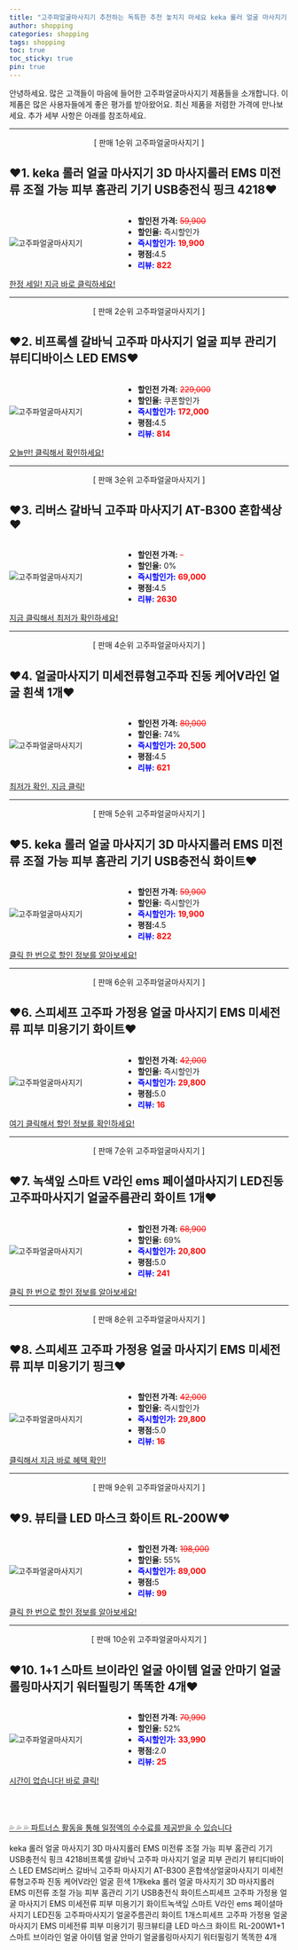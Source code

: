 ```yaml
---
title: "고주파얼굴마사지기 추천하는 독특한 추천 놓치지 마세요 keka 롤러 얼굴 마사지기 3D"
author: shopping
categories: shopping
tags: shopping
toc: true
toc_sticky: true
pin: true
---
```

안녕하세요. 많은 고객들이 마음에 들어한 고주파얼굴마사지기 제품들을 소개합니다. 이 제품은 많은 사용자들에게 좋은 평가를 받아왔어요. 최신 제품을 저렴한 가격에 만나보세요. 추가 세부 사항은 아래를 참조하세요.

---
<p class="toplist" style="margin: 0 auto; display: block; width: fit-content;">[ 판매 1순위 고주파얼굴마사지기 ]</p>

<h2><strong>❤️1. keka 롤러 얼굴 마사지기 3D 마사지롤러 EMS 미전류 조절 가능 피부 홈관리 기기 USB충전식 핑크 4218❤️</strong></h2>

<div style="display: flex; align-items: center;">
    <div style="flex: 0.4;">
        <img src="https://thumbnail8.coupangcdn.com/thumbnails/remote/230x230ex/image/vendor_inventory/d5fc/43aaed1d07e40637bf491314b48b05594c7a68e5c5150f392dbdef94fd91.jpg" alt="고주파얼굴마사지기" style="max-width: 100%;">
    </div>
    <div style="flex: 0.6; margin-left: 10px;">
        <ul>
            <li><strong>할인전 가격:</strong> <del style="color: red;">59,900</del></li>
            <li><strong>할인율:</strong> 즉시할인가</li>
            <li><span style='color:blue'><strong>즉시할인가:</strong></span> <span style='color:red'><strong>19,900</strong></span></li>
            <li><strong>평점:</strong>4.5</li>
            <li><span style='color:blue'><strong>리뷰:</strong></span> <span style='color:red'><strong>822</strong></span></li>
        </ul>
    </div>
</div>
<div class="center">
    <a href="https://William4Davisa.github.io?lptag=AF9450613&subid=githubio&pageKey=6628910577&traceid=V0-153&itemId=15104743419&vendorItemId=82950083027" class="myButton">
        한정 세일! 지금 바로 클릭하세요!
    </a>
</div>


---
<p class="toplist" style="margin: 0 auto; display: block; width: fit-content;">[ 판매 2순위 고주파얼굴마사지기 ]</p>

<h2><strong>❤️2. 비프록셀 갈바닉 고주파 마사지기 얼굴 피부 관리기 뷰티디바이스 LED EMS❤️</strong></h2>

<div style="display: flex; align-items: center;">
    <div style="flex: 0.4;">
        <img src="https://thumbnail6.coupangcdn.com/thumbnails/remote/230x230ex/image/vendor_inventory/b143/94fc9fae4cb98caf6396bb6602c59c7ff143767a43c662255fc8970203af.jpg" alt="고주파얼굴마사지기" style="max-width: 100%;">
    </div>
    <div style="flex: 0.6; margin-left: 10px;">
        <ul>
            <li><strong>할인전 가격:</strong> <del style="color: red;">229,000</del></li>
            <li><strong>할인율:</strong> 쿠폰할인가</li>
            <li><span style='color:blue'><strong>즉시할인가:</strong></span> <span style='color:red'><strong>172,000</strong></span></li>
            <li><strong>평점:</strong>4.5</li>
            <li><span style='color:blue'><strong>리뷰:</strong></span> <span style='color:red'><strong>814</strong></span></li>
        </ul>
    </div>
</div>
<div class="center">
    <a href="https://William4Davisa.github.io?lptag=AF9450613&subid=githubio&pageKey=7679447614&traceid=V0-153&itemId=20507788430&vendorItemId=87585687375" class="myButton">
        오늘만! 클릭해서 확인하세요!
    </a>
</div>


---
<p class="toplist" style="margin: 0 auto; display: block; width: fit-content;">[ 판매 3순위 고주파얼굴마사지기 ]</p>

<h2><strong>❤️3. 리버스 갈바닉 고주파 마사지기 AT-B300 혼합색상❤️</strong></h2>

<div style="display: flex; align-items: center;">
    <div style="flex: 0.4;">
        <img src="https://thumbnail8.coupangcdn.com/thumbnails/remote/230x230ex/image/retail/images/5415648983407085-0ef5f3d6-2603-41ec-8931-acc900c97af7.jpg" alt="고주파얼굴마사지기" style="max-width: 100%;">
    </div>
    <div style="flex: 0.6; margin-left: 10px;">
        <ul>
            <li><strong>할인전 가격:</strong> <del style="color: red;">-</del></li>
            <li><strong>할인율:</strong> 0%</li>
            <li><span style='color:blue'><strong>즉시할인가:</strong></span> <span style='color:red'><strong>69,000</strong></span></li>
            <li><strong>평점:</strong>4.5</li>
            <li><span style='color:blue'><strong>리뷰:</strong></span> <span style='color:red'><strong>2630</strong></span></li>
        </ul>
    </div>
</div>
<div class="center">
    <a href="https://William4Davisa.github.io?lptag=AF9450613&subid=githubio&pageKey=5069766365&traceid=V0-153&itemId=6858760931&vendorItemId=74151476806" class="myButton">
        지금 클릭해서 최저가 확인하세요!
    </a>
</div>


---
<p class="toplist" style="margin: 0 auto; display: block; width: fit-content;">[ 판매 4순위 고주파얼굴마사지기 ]</p>

<h2><strong>❤️4. 얼굴마사지기 미세전류형고주파 진동 케어V라인 얼굴 흰색 1개❤️</strong></h2>

<div style="display: flex; align-items: center;">
    <div style="flex: 0.4;">
        <img src="https://thumbnail7.coupangcdn.com/thumbnails/remote/230x230ex/image/vendor_inventory/12c2/76ef116c6d630f42f7c53f491f3572b8317cfdce39b248f9b2d82e5e9b51.jpg" alt="고주파얼굴마사지기" style="max-width: 100%;">
    </div>
    <div style="flex: 0.6; margin-left: 10px;">
        <ul>
            <li><strong>할인전 가격:</strong> <del style="color: red;">80,000</del></li>
            <li><strong>할인율:</strong> 74%</li>
            <li><span style='color:blue'><strong>즉시할인가:</strong></span> <span style='color:red'><strong>20,500</strong></span></li>
            <li><strong>평점:</strong>4.5</li>
            <li><span style='color:blue'><strong>리뷰:</strong></span> <span style='color:red'><strong>621</strong></span></li>
        </ul>
    </div>
</div>
<div class="center">
    <a href="https://William4Davisa.github.io?lptag=AF9450613&subid=githubio&pageKey=7357956101&traceid=V0-153&itemId=18972384947&vendorItemId=87351675562" class="myButton">
        최저가 확인, 지금 클릭!
    </a>
</div>


---
<p class="toplist" style="margin: 0 auto; display: block; width: fit-content;">[ 판매 5순위 고주파얼굴마사지기 ]</p>

<h2><strong>❤️5. keka 롤러 얼굴 마사지기 3D 마사지롤러 EMS 미전류 조절 가능 피부 홈관리 기기 USB충전식 화이트❤️</strong></h2>

<div style="display: flex; align-items: center;">
    <div style="flex: 0.4;">
        <img src="https://thumbnail8.coupangcdn.com/thumbnails/remote/230x230ex/image/vendor_inventory/2781/e4b30b13e2bc6f71e3ea2075497cb4c3d10a428171be27ad773e76c95de3.jpg" alt="고주파얼굴마사지기" style="max-width: 100%;">
    </div>
    <div style="flex: 0.6; margin-left: 10px;">
        <ul>
            <li><strong>할인전 가격:</strong> <del style="color: red;">59,900</del></li>
            <li><strong>할인율:</strong> 즉시할인가</li>
            <li><span style='color:blue'><strong>즉시할인가:</strong></span> <span style='color:red'><strong>19,900</strong></span></li>
            <li><strong>평점:</strong>4.5</li>
            <li><span style='color:blue'><strong>리뷰:</strong></span> <span style='color:red'><strong>822</strong></span></li>
        </ul>
    </div>
</div>
<div class="center">
    <a href="https://William4Davisa.github.io?lptag=AF9450613&subid=githubio&pageKey=6628910577&traceid=V0-153&itemId=15104743422&vendorItemId=82950083040" class="myButton">
        클릭 한 번으로 할인 정보를 알아보세요!
    </a>
</div>


---
<p class="toplist" style="margin: 0 auto; display: block; width: fit-content;">[ 판매 6순위 고주파얼굴마사지기 ]</p>

<h2><strong>❤️6. 스피세프 고주파 가정용 얼굴 마사지기 EMS 미세전류 피부 미용기기 화이트❤️</strong></h2>

<div style="display: flex; align-items: center;">
    <div style="flex: 0.4;">
        <img src="https://thumbnail9.coupangcdn.com/thumbnails/remote/230x230ex/image/vendor_inventory/9d98/46f98075911f0b117819574068ce37b96f1c025dadff1dd2745a4d4b4220.jpg" alt="고주파얼굴마사지기" style="max-width: 100%;">
    </div>
    <div style="flex: 0.6; margin-left: 10px;">
        <ul>
            <li><strong>할인전 가격:</strong> <del style="color: red;">42,000</del></li>
            <li><strong>할인율:</strong> 즉시할인가</li>
            <li><span style='color:blue'><strong>즉시할인가:</strong></span> <span style='color:red'><strong>29,800</strong></span></li>
            <li><strong>평점:</strong>5.0</li>
            <li><span style='color:blue'><strong>리뷰:</strong></span> <span style='color:red'><strong>16</strong></span></li>
        </ul>
    </div>
</div>
<div class="center">
    <a href="https://William4Davisa.github.io?lptag=AF9450613&subid=githubio&pageKey=8232379993&traceid=V0-153&itemId=23695251096&vendorItemId=90720362112" class="myButton">
        여기 클릭해서 할인 정보를 확인하세요!
    </a>
</div>


---
<p class="toplist" style="margin: 0 auto; display: block; width: fit-content;">[ 판매 7순위 고주파얼굴마사지기 ]</p>

<h2><strong>❤️7. 녹색잎 스마트 V라인 ems 페이셜마사지기 LED진동 고주파마사지기 얼굴주름관리 화이트 1개❤️</strong></h2>

<div style="display: flex; align-items: center;">
    <div style="flex: 0.4;">
        <img src="https://thumbnail10.coupangcdn.com/thumbnails/remote/230x230ex/image/vendor_inventory/dd70/1faac120c5e2aff90bf76626509cbc24660472abf5eef5a58aaa406000f2.jpeg" alt="고주파얼굴마사지기" style="max-width: 100%;">
    </div>
    <div style="flex: 0.6; margin-left: 10px;">
        <ul>
            <li><strong>할인전 가격:</strong> <del style="color: red;">68,900</del></li>
            <li><strong>할인율:</strong> 69%</li>
            <li><span style='color:blue'><strong>즉시할인가:</strong></span> <span style='color:red'><strong>20,800</strong></span></li>
            <li><strong>평점:</strong>5.0</li>
            <li><span style='color:blue'><strong>리뷰:</strong></span> <span style='color:red'><strong>241</strong></span></li>
        </ul>
    </div>
</div>
<div class="center">
    <a href="https://William4Davisa.github.io?lptag=AF9450613&subid=githubio&pageKey=7525001962&traceid=V0-153&itemId=23110573623&vendorItemId=90653770669" class="myButton">
        클릭 한 번으로 할인 정보를 알아보세요!
    </a>
</div>


---
<p class="toplist" style="margin: 0 auto; display: block; width: fit-content;">[ 판매 8순위 고주파얼굴마사지기 ]</p>

<h2><strong>❤️8. 스피세프 고주파 가정용 얼굴 마사지기 EMS 미세전류 피부 미용기기 핑크❤️</strong></h2>

<div style="display: flex; align-items: center;">
    <div style="flex: 0.4;">
        <img src="https://thumbnail7.coupangcdn.com/thumbnails/remote/230x230ex/image/vendor_inventory/a284/a01ca7dff99e3cfc277c9064108c973616605bc3db902516e1a0045f40da.jpg" alt="고주파얼굴마사지기" style="max-width: 100%;">
    </div>
    <div style="flex: 0.6; margin-left: 10px;">
        <ul>
            <li><strong>할인전 가격:</strong> <del style="color: red;">42,000</del></li>
            <li><strong>할인율:</strong> 즉시할인가</li>
            <li><span style='color:blue'><strong>즉시할인가:</strong></span> <span style='color:red'><strong>29,800</strong></span></li>
            <li><strong>평점:</strong>5.0</li>
            <li><span style='color:blue'><strong>리뷰:</strong></span> <span style='color:red'><strong>16</strong></span></li>
        </ul>
    </div>
</div>
<div class="center">
    <a href="https://William4Davisa.github.io?lptag=AF9450613&subid=githubio&pageKey=8232379993&traceid=V0-153&itemId=23695251100&vendorItemId=90720362122" class="myButton">
        클릭해서 지금 바로 혜택 확인!
    </a>
</div>


---
<p class="toplist" style="margin: 0 auto; display: block; width: fit-content;">[ 판매 9순위 고주파얼굴마사지기 ]</p>

<h2><strong>❤️9. 뷰티클 LED 마스크 화이트 RL-200W❤️</strong></h2>

<div style="display: flex; align-items: center;">
    <div style="flex: 0.4;">
        <img src="https://thumbnail8.coupangcdn.com/thumbnails/remote/230x230ex/image/vendor_inventory/4b5c/c75080609145e90be6050039f8999ef04c010cbbf24b1f303144b30cfb44.jpg" alt="고주파얼굴마사지기" style="max-width: 100%;">
    </div>
    <div style="flex: 0.6; margin-left: 10px;">
        <ul>
            <li><strong>할인전 가격:</strong> <del style="color: red;">198,000</del></li>
            <li><strong>할인율:</strong> 55%</li>
            <li><span style='color:blue'><strong>즉시할인가:</strong></span> <span style='color:red'><strong>89,000</strong></span></li>
            <li><strong>평점:</strong>5</li>
            <li><span style='color:blue'><strong>리뷰:</strong></span> <span style='color:red'><strong>99</strong></span></li>
        </ul>
    </div>
</div>
<div class="center">
    <a href="https://William4Davisa.github.io?lptag=AF9450613&subid=githubio&pageKey=7665254253&traceid=V0-153&itemId=20432225565&vendorItemId=87513576935" class="myButton">
        클릭 한 번으로 할인 정보를 알아보세요!
    </a>
</div>


---
<p class="toplist" style="margin: 0 auto; display: block; width: fit-content;">[ 판매 10순위 고주파얼굴마사지기 ]</p>

<h2><strong>❤️10. 1+1 스마트 브이라인 얼굴 아이템 얼굴 안마기 얼굴롤링마사지기 워터필링기 똑똑한 4개❤️</strong></h2>

<div style="display: flex; align-items: center;">
    <div style="flex: 0.4;">
        <img src="https://thumbnail8.coupangcdn.com/thumbnails/remote/230x230ex/image/vendor_inventory/0fec/2fc378121e07e84d8f1447e6f3b03686a0c8ea94b4479a4d0d9eb9ee9904.jpg" alt="고주파얼굴마사지기" style="max-width: 100%;">
    </div>
    <div style="flex: 0.6; margin-left: 10px;">
        <ul>
            <li><strong>할인전 가격:</strong> <del style="color: red;">70,990</del></li>
            <li><strong>할인율:</strong> 52%</li>
            <li><span style='color:blue'><strong>즉시할인가:</strong></span> <span style='color:red'><strong>33,990</strong></span></li>
            <li><strong>평점:</strong>2.0</li>
            <li><span style='color:blue'><strong>리뷰:</strong></span> <span style='color:red'><strong>25</strong></span></li>
        </ul>
    </div>
</div>
<div class="center">
    <a href="https://William4Davisa.github.io?lptag=AF9450613&subid=githubio&pageKey=7764906015&traceid=V0-153&itemId=20948237869&vendorItemId=88014218276" class="myButton">
        시간이 없습니다! 바로 클릭!
    </a>
</div>

<br><br><br>[💦 💦 💦 파트너스 활동을 통해 일정액의 수수료를 제공받을 수 있습니다](https://link.coupang.com/a/bcpT2c)<br><br>keka 롤러 얼굴 마사지기 3D 마사지롤러 EMS 미전류 조절 가능 피부 홈관리 기기 USB충전식 핑크 4218비프록셀 갈바닉 고주파 마사지기 얼굴 피부 관리기 뷰티디바이스 LED EMS리버스 갈바닉 고주파 마사지기 AT-B300 혼합색상얼굴마사지기 미세전류형고주파 진동 케어V라인 얼굴 흰색 1개keka 롤러 얼굴 마사지기 3D 마사지롤러 EMS 미전류 조절 가능 피부 홈관리 기기 USB충전식 화이트스피세프 고주파 가정용 얼굴 마사지기 EMS 미세전류 피부 미용기기 화이트녹색잎 스마트 V라인 ems 페이셜마사지기 LED진동 고주파마사지기 얼굴주름관리 화이트 1개스피세프 고주파 가정용 얼굴 마사지기 EMS 미세전류 피부 미용기기 핑크뷰티클 LED 마스크 화이트 RL-200W1+1 스마트 브이라인 얼굴 아이템 얼굴 안마기 얼굴롤링마사지기 워터필링기 똑똑한 4개